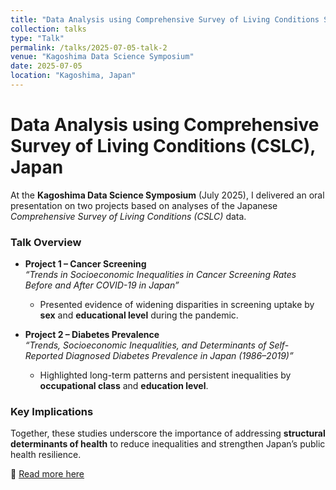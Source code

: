 ```yaml
---
title: "Data Analysis using Comprehensive Survey of Living Conditions Survey, Japan"
collection: talks
type: "Talk"
permalink: /talks/2025-07-05-talk-2
venue: "Kagoshima Data Science Symposium"
date: 2025-07-05
location: "Kagoshima, Japan"
---
```


# Data Analysis using Comprehensive Survey of Living Conditions (CSLC), Japan  

At the **Kagoshima Data Science Symposium** (July 2025), I delivered an oral presentation on two projects based on analyses of the Japanese *Comprehensive Survey of Living Conditions (CSLC)* data.  

### Talk Overview  
- **Project 1 – Cancer Screening**  
  *“Trends in Socioeconomic Inequalities in Cancer Screening Rates Before and After COVID-19 in Japan”*  
  - Presented evidence of widening disparities in screening uptake by **sex** and **educational level** during the pandemic.  

- **Project 2 – Diabetes Prevalence**  
  *“Trends, Socioeconomic Inequalities, and Determinants of Self-Reported Diagnosed Diabetes Prevalence in Japan (1986–2019)”*  
  - Highlighted long-term patterns and persistent inequalities by **occupational class** and **education level**.  

### Key Implications  
Together, these studies underscore the importance of addressing **structural determinants of health** to reduce inequalities and strengthen Japan’s public health resilience.  

📖 [Read more here](https://kdss.org/?page_id=167)  
